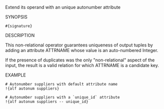 
Extend its operand with an unique autonumber attribute

SYNOPSIS

    #{signature}

DESCRIPTION

This non-relational operator guarantees uniqueness of output tuples by
adding an attribute ATTRNAME whose value is an auto-numbered Integer. 

If the presence of duplicates was the only "non-relational" aspect of 
the input, the result is a valid relation for which ATTRNAME is a 
candidate key.

EXAMPLE

    # Autonumber suppliers with default attribute name
    !{alf autonum suppliers}

    # Autonumber suppliers with a `unique_id` attribute
    !{alf autonum suppliers -- unique_id}

